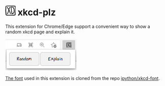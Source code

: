 # ![icon](src/image/icon-32.png) xkcd-plz

This extension for Chrome/Edge support a convenient way to show a random xkcd page and explain it. 

![screenshot](src/image/screenshot.png)

[The font](src/font/xkcd-script.ttf) used in this extension is cloned from the repo [ipython/xkcd-font](https://github.com/ipython/xkcd-font).

